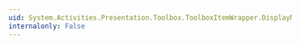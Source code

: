 ```yaml
---
uid: System.Activities.Presentation.Toolbox.ToolboxItemWrapper.DisplayName
internalonly: False
---
```

